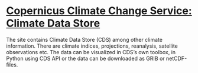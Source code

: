 # [Copernicus Climate Change Service: Climate Data Store](https://cds.climate.copernicus.eu/cdsapp#!/search?type=dataset) 

The site contains Climate Data Store (CDS) among other climate information. There are climate indices, projections, reanalysis, satellite observations etc. The data can be visualized in CDS’s own toolbox, in Python using CDS API or the data can be downloaded as GRIB or netCDF-files.  
